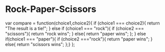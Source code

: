 Rock-Paper-Scissors
===================
var compare = function(choice1,choice2){
if (choice1 === choice2){
return "The result is a tie!";
}
else if (choice1 === "rock"){
if (choice2 === "scissors"){
return "rock wins";
}
else{ 
return "paper wins";
};
}
else if(choice1 === "paper"){
if (choice2 ==="rock"){
return "paper wins";
}
else{
return "scissors wins";
};}
};
